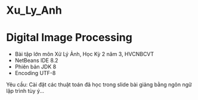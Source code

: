 # Xu_Ly_Anh
# Digital Image Processing
* Bài tập lớn môn Xử Lý Ảnh, Học Kỳ 2 năm 3, HVCNBCVT 
* NetBeans IDE 8.2
* Phiên bản JDK 8
* Encoding UTF-8

Yêu cầu: Cài đặt các thuật toán đã học trong slide bài giảng bằng ngôn ngữ lập trình tùy ý... 
